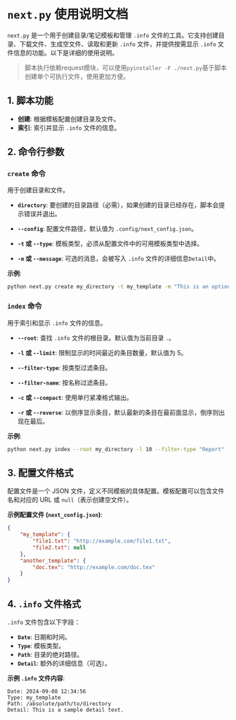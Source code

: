 # `next.py` 使用说明文档

`next.py` 是一个用于创建目录/笔记模板和管理 `.info` 文件的工具。它支持创建目录、下载文件、生成空文件、读取和更新 `.info` 文件，并提供按需显示 `.info` 文件信息的功能。以下是详细的使用说明。

> 脚本执行依赖request模块，可以使用`pyinstaller -F ./next.py`基于脚本创建单个可执行文件，使用更加方便。

## **1. 脚本功能**

- **创建**: 根据模板配置创建目录及文件。
- **索引**: 索引并显示 `.info` 文件的信息。



## **2. 命令行参数**

### **`create` 命令**

用于创建目录和文件。

- **`directory`**: 要创建的目录路径（必需），如果创建的目录已经存在，脚本会提示错误并退出。

- **`--config`**: 配置文件路径，默认值为 `.config/next_config.json`。

- **`-t` 或 `--type`**: 模板类型，必须从配置文件中的可用模板类型中选择。

- **`-m` 或 `--message`**: 可选的消息，会被写入 `.info` 文件的详细信息`Detail`中。

**示例**:

```bash
python next.py create my_directory -t my_template -m "This is an optional message."
```

### **`index` 命令**

用于索引和显示 `.info` 文件的信息。

- **`--root`**: 查找 `.info` 文件的根目录。默认值为当前目录 `.`。

- **`-l` 或 `--limit`**: 限制显示的时间最近的条目数量，默认值为 5。

- **`--filter-type`**: 按类型过滤条目。

- **`--filter-name`**: 按名称过滤条目。

- **`-c` 或 `--compact`**: 使用单行紧凑格式输出。

- **`-r` 或 `--reverse`**: 以倒序显示条目，默认最新的条目在最前面显示，倒序则出现在最后。

**示例**:

```bash
python next.py index --root my_directory -l 10 --filter-type "Report" -c
```


## **3. 配置文件格式**

配置文件是一个 JSON 文件，定义不同模板的具体配置。模板配置可以包含文件名和对应的 URL 或 `null`（表示创建空文件）。

**示例配置文件 (`next_config.json`)**:

```json
{
    "my_template": {
        "file1.txt": "http://example.com/file1.txt",
        "file2.txt": null
    },
    "another_template": {
        "doc.tex": "http://example.com/doc.tex"
    }
}
```

## **4. `.info` 文件格式**

`.info` 文件包含以下字段：

- **`Date`**: 日期和时间。
- **`Type`**: 模板类型。
- **`Path`**: 目录的绝对路径。
- **`Detail`**: 额外的详细信息（可选）。

**示例 `.info` 文件内容**:

```
Date: 2024-09-08 12:34:56
Type: my_template
Path: /absolute/path/to/directory
Detail: This is a sample detail text.
```
